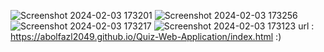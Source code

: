 ![Screenshot 2024-02-03 173201](https://github.com/Abolfazl2049/Quiz-Web-Application/assets/116581871/5fa1ae64-0244-4186-8e6a-fb4bf500b9e1)
![Screenshot 2024-02-03 173256](https://github.com/Abolfazl2049/Quiz-Web-Application/assets/116581871/9101f9af-1b91-41fe-b8eb-04a95dfb7145)
![Screenshot 2024-02-03 173217](https://github.com/Abolfazl2049/Quiz-Web-Application/assets/116581871/876b94d0-3b3c-4dcd-9ef8-ca284dedcf0b)
![Screenshot 2024-02-03 173123](https://github.com/Abolfazl2049/Quiz-Web-Application/assets/116581871/e5703c9e-c849-49c8-abde-70a947da2fc9)
url : https://abolfazl2049.github.io/Quiz-Web-Application/index.html :)
